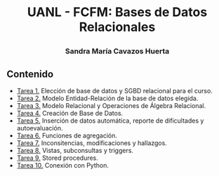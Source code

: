 # <p align="center"> UANL - FCFM: Bases de Datos Relacionales </p>
### <p align="center"> Sandra María Cavazos Huerta </p>


## Contenido

- [Tarea 1.](https://github.com/SandraCavazos/BDR/blob/master/Tareas/Tarea1.md)  Elección de base de datos y SGBD relacional para el curso.
- [Tarea 2.](https://github.com/SandraCavazos/BDR/blob/master/Tareas/Tarea2.md)  Modelo Entidad-Relación de la base de datos elegida.
- [Tarea 3.](https://github.com/SandraCavazos/BDR/blob/master/Tareas/Tarea3.md)  Modelo Relacional y Operaciones de Álgebra Relacional.
- [Tarea 4.](https://github.com/SandraCavazos/BDR/blob/master/Tareas/Tarea4.sql)  Creación de Base de Datos.
- [Tarea 5.](https://github.com/SandraCavazos/BDR/blob/master/Tareas/Tarea5.md)  Inserción de datos automática, reporte de dificultades y autoevaluación.
- [Tarea 6.](https://github.com/SandraCavazos/BDR/blob/master/Tareas/Tarea6.md)  Funciones de agregación.
- [Tarea 7.](https://github.com/SandraCavazos/BDR/blob/master/Tareas/Tarea7.md)  Inconsitencias, modificaciones y hallazgos.
- [Tarea 8.](https://github.com/SandraCavazos/BDR/blob/master/Tareas/Tarea8.md)  Vistas, subconsultas y triggers.
- [Tarea 9.](https://github.com/SandraCavazos/BDR/blob/master/Tareas/Tarea9.md)  Stored procedures.
- [Tarea 10.](https://github.com/SandraCavazos/BDR/blob/master/Tareas/tarea10.ipynb)  Conexión con Python.